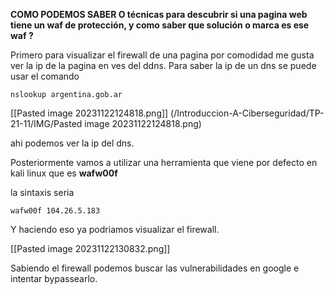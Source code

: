 
**COMO PODEMOS SABER O técnicas para descubrir si una pagina web tiene un waf de protección, y como saber que solución o marca es ese waf ?**


Primero para visualizar el firewall de una pagina por comodidad me gusta ver la ip de la pagina en ves del ddns.
Para saber la ip de un dns se puede usar el comando

```
nslookup argentina.gob.ar
```


[[Pasted image 20231122124818.png]] (/Introduccion-A-Ciberseguridad/TP-21-11/IMG/Pasted image 20231122124818.png)

ahi podemos ver la ip del dns.

Posteriormente vamos a utilizar una herramienta que viene por defecto en kali linux que es **wafw00f**

la sintaxis seria
```
wafw00f 104.26.5.183
```


Y haciendo eso ya podriamos visualizar el firewall.

[[Pasted image 20231122130832.png]]

Sabiendo el firewall podemos buscar las vulnerabilidades en google e intentar bypassearlo.

